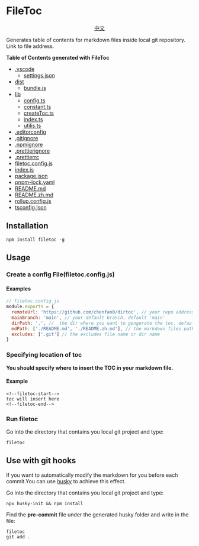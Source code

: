 # FileToc

<div align=center>

[中文](https://github.com/chenfan0/filetoc/blob/main/README.zh.md)

<div align=left>
Generates table of contents for markdown files inside local git repository. Link to file address.

**Table of Contents generated with FileToc**

<!--filetoc-start-->
- [.vscode](https://github.com/chenfan0/filetoc/tree/main/.vscode)
  - [settings.json](https://github.com/chenfan0/filetoc/tree/main/.vscode/settings.json)
- [dist](https://github.com/chenfan0/filetoc/tree/main/dist)
  - [bundle.js](https://github.com/chenfan0/filetoc/tree/main/dist/bundle.js)
- [lib](https://github.com/chenfan0/filetoc/tree/main/lib)
  - [config.ts](https://github.com/chenfan0/filetoc/tree/main/lib/config.ts)
  - [constant.ts](https://github.com/chenfan0/filetoc/tree/main/lib/constant.ts)
  - [createToc.ts](https://github.com/chenfan0/filetoc/tree/main/lib/createToc.ts)
  - [index.ts](https://github.com/chenfan0/filetoc/tree/main/lib/index.ts)
  - [utilis.ts](https://github.com/chenfan0/filetoc/tree/main/lib/utilis.ts)
- [.editorconfig](https://github.com/chenfan0/filetoc/blob/main/.editorconfig)
- [.gitignore](https://github.com/chenfan0/filetoc/blob/main/.gitignore)
- [.npmignore](https://github.com/chenfan0/filetoc/blob/main/.npmignore)
- [.prettierignore](https://github.com/chenfan0/filetoc/blob/main/.prettierignore)
- [.prettierrc](https://github.com/chenfan0/filetoc/blob/main/.prettierrc)
- [filetoc.config.js](https://github.com/chenfan0/filetoc/blob/main/filetoc.config.js)
- [index.js](https://github.com/chenfan0/filetoc/blob/main/index.js)
- [package.json](https://github.com/chenfan0/filetoc/blob/main/package.json)
- [pnpm-lock.yaml](https://github.com/chenfan0/filetoc/blob/main/pnpm-lock.yaml)
- [README.md](https://github.com/chenfan0/filetoc/blob/main/README.md)
- [README.zh.md](https://github.com/chenfan0/filetoc/blob/main/README.zh.md)
- [rollup.config.js](https://github.com/chenfan0/filetoc/blob/main/rollup.config.js)
- [tsconfig.json](https://github.com/chenfan0/filetoc/blob/main/tsconfig.json)
<!--filetoc-end-->

## Installation

```shell
npm install filetoc -g
```

## Usage

### Create a config File(filetoc.config.js)

#### Examples

```js
// filetoc.config.js
module.exports = {
  remoteUrl: 'https://github.com/chenfan0/dirtoc', // your repo address
  mainBranch: 'main', // your default branch. default 'main'
  dirPath: '.', //  the dir where you want to gengerate the toc. default '.'
  mdPath: ['./README.md', './README.zh.md'], // the markdown files path, when there is only one path, it also can be a string.  default ['README.md']
  excludes: ['.git'] // the excludes file name or dir name
}
```

### Specifying location of toc

**You should specify where to insert the TOC in your markdown file.**

#### Example

```
<!--filetoc-start-->
toc will insert here
<!--filetoc-end-->
```

### Run filetoc

Go into the directory that contains you local git project and type:

```
filetoc
```
## Use with git hooks
If you want to automatically modify the markdown for you before each commit.You can use [husky](https://github.com/typicode/husky) to achieve this effect.

Go into the directory that contains you local git project and type:
```shell
npx husky-init && npm install
```
Find the **pre-commit** file under the generated husky folder and write in the file:
```
filetoc
git add .
```
